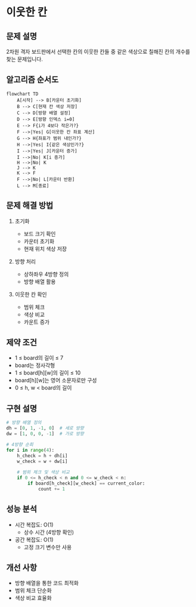 # 이웃한 칸

## 문제 설명
2차원 격자 보드판에서 선택한 칸의 이웃한 칸들 중 같은 색상으로 칠해진 칸의 개수를 찾는 문제입니다.

## 알고리즘 순서도
```mermaid
flowchart TD
    A[시작] --> B[카운터 초기화]
    B --> C[현재 칸 색상 저장]
    C --> D[방향 배열 설정]
    D --> E[방향 인덱스 i=0]
    E --> F{i가 4보다 작은가?}
    F -->|Yes| G[이웃한 칸 좌표 계산]
    G --> H{좌표가 범위 내인가?}
    H -->|Yes| I{같은 색상인가?}
    I -->|Yes| J[카운터 증가]
    I -->|No| K[i 증가]
    H -->|No| K
    J --> K
    K --> F
    F -->|No| L[카운터 반환]
    L --> M[종료]
```

## 문제 해결 방법
1. 초기화
   - 보드 크기 확인
   - 카운터 초기화
   - 현재 위치 색상 저장

2. 방향 처리
   - 상하좌우 4방향 정의
   - 방향 배열 활용

3. 이웃한 칸 확인
   - 범위 체크
   - 색상 비교
   - 카운트 증가

## 제약 조건
- 1 ≤ board의 길이 ≤ 7
- board는 정사각형
- 1 ≤ board[h][w]의 길이 ≤ 10
- board[h][w]는 영어 소문자로만 구성
- 0 ≤ h, w < board의 길이

## 구현 설명
```python
# 방향 배열 정의
dh = [0, 1, -1, 0]  # 세로 방향
dw = [1, 0, 0, -1]  # 가로 방향

# 4방향 순회
for i in range(4):
    h_check = h + dh[i]
    w_check = w + dw[i]
    
    # 범위 체크 및 색상 비교
    if 0 <= h_check < n and 0 <= w_check < n:
        if board[h_check][w_check] == current_color:
            count += 1
```

## 성능 분석
- 시간 복잡도: O(1)
  - 상수 시간 (4방향 확인)
- 공간 복잡도: O(1)
  - 고정 크기 변수만 사용

## 개선 사항
- 방향 배열을 통한 코드 최적화
- 범위 체크 단순화
- 색상 비교 효율화 